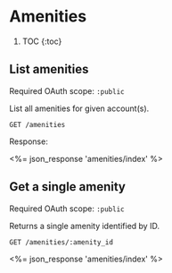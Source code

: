 # Amenities

1. TOC
{:toc}

## List amenities

Required OAuth scope: `:public`

List all amenities for given account(s).

~~~
GET /amenities
~~~

Response:

<%= json_response 'amenities/index' %>

## Get a single amenity

Required OAuth scope: `:public`

Returns a single amenity identified by ID.

~~~
GET /amenities/:amenity_id
~~~

<%= json_response 'amenities/index' %>
